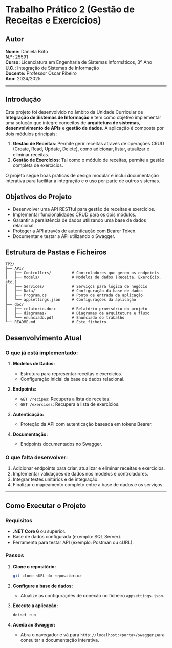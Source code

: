 # Trabalho Prático 2 (Gestão de Receitas e Exercícios)

## Autor
**Nome:** Daniela Brito  
**N.º:** 25591  
**Curso:** Licenciatura em Engenharia de Sistemas Informáticos, 3º Ano  
**U.C.:** Integração de Sistemas de Informação  
**Docente:** Professor Óscar Ribeiro  
**Ano:** 2024/2025  

---

## Introdução
Este projeto foi desenvolvido no âmbito da Unidade Curricular de **Integração de Sistemas de Informação** e tem como objetivo implementar uma solução que integre conceitos de **arquitetura de sistemas**, **desenvolvimento de APIs** e **gestão de dados**. A aplicação é composta por dois módulos principais:

1. **Gestão de Receitas**: Permite gerir receitas através de operações CRUD (Create, Read, Update, Delete), como adicionar, listar, atualizar e eliminar receitas.
2. **Gestão de Exercícios**: Tal como o módulo de receitas, permite a gestão completa de exercícios.

O projeto segue boas práticas de design modular e inclui documentação interativa para facilitar a integração e o uso por parte de outros sistemas.

## Objetivos do Projeto
- Desenvolver uma API RESTful para gestão de receitas e exercícios.
- Implementar funcionalidades CRUD para os dois módulos.
- Garantir a persistência de dados utilizando uma base de dados relacional.
- Proteger a API através de autenticação com Bearer Token.
- Documentar e testar a API utilizando o Swagger.

## Estrutura de Pastas e Ficheiros
```plaintext
TP2/
├── API/
│   ├── Controllers/         # Controladores que gerem os endpoints
│   ├── Models/              # Modelos de dados (Receita, Exercício, etc.)
│   ├── Services/            # Serviços para lógica de negócio
│   ├── Data/                # Configuração da base de dados
│   ├── Program.cs           # Ponto de entrada da aplicação
│   └── appsettings.json     # Configurações da aplicação
├── doc/
│   ├── relatorio.docx       # Relatório provisório do projeto
│   ├── diagramas/           # Diagramas de arquitetura e fluxo
│   └── enunciado.pdf        # Enunciado do trabalho
└── README.md                # Este ficheiro
```

## Desenvolvimento Atual

### O que já está implementado:
1. **Modelos de Dados:**
   - Estrutura para representar receitas e exercícios.
   - Configuração inicial da base de dados relacional.

2. **Endpoints:**
   - `GET /recipes`: Recupera a lista de receitas.
   - `GET /exercises`: Recupera a lista de exercícios.

3. **Autenticação:**
   - Proteção da API com autenticação baseada em tokens Bearer.

4. **Documentação:**
   - Endpoints documentados no Swagger.

### O que falta desenvolver:
1. Adicionar endpoints para criar, atualizar e eliminar receitas e exercícios.
2. Implementar validações de dados nos modelos e controladores.
3. Integrar testes unitários e de integração.
4. Finalizar o mapeamento completo entre a base de dados e os serviços.

---

## Como Executar o Projeto

### Requisitos
- **.NET Core 6** ou superior.
- Base de dados configurada (exemplo: SQL Server).
- Ferramenta para testar API (exemplo: Postman ou cURL).

### Passos
1. **Clone o repositório:**
   ```bash
   git clone <URL-do-repositorio>
   ```

2. **Configure a base de dados:**
   - Atualize as configurações de conexão no ficheiro `appsettings.json`.

3. **Execute a aplicação:**
   ```bash
   dotnet run
   ```

4. **Aceda ao Swagger:**
   - Abra o navegador e vá para `http://localhost:<porta>/swagger` para consultar a documentação interativa.


